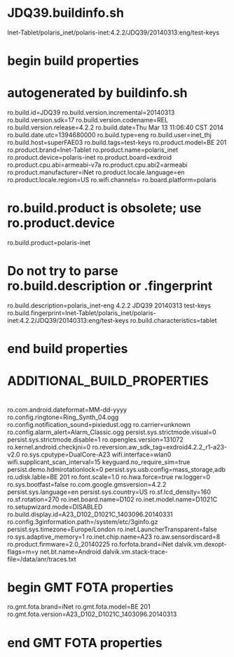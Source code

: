 # JDQ39.buildinfo.sh
Inet-Tablet/polaris_inet/polaris-inet:4.2.2/JDQ39/20140313:eng/test-keys

# begin build properties
# autogenerated by buildinfo.sh
ro.build.id=JDQ39
ro.build.version.incremental=20140313
ro.build.version.sdk=17
ro.build.version.codename=REL
ro.build.version.release=4.2.2
ro.build.date=Thu Mar 13 11:06:40 CST 2014
ro.build.date.utc=1394680000
ro.build.type=eng
ro.build.user=inet_thj
ro.build.host=superFAE03
ro.build.tags=test-keys
ro.product.model=BE 201
ro.product.brand=Inet-Tablet
ro.product.name=polaris_inet
ro.product.device=polaris-inet
ro.product.board=exdroid
ro.product.cpu.abi=armeabi-v7a
ro.product.cpu.abi2=armeabi
ro.product.manufacturer=iNet
ro.product.locale.language=en
ro.product.locale.region=US
ro.wifi.channels=
ro.board.platform=polaris
# ro.build.product is obsolete; use ro.product.device
ro.build.product=polaris-inet
# Do not try to parse ro.build.description or .fingerprint
ro.build.description=polaris_inet-eng 4.2.2 JDQ39 20140313 test-keys
ro.build.fingerprint=Inet-Tablet/polaris_inet/polaris-inet:4.2.2/JDQ39/20140313:eng/test-keys
ro.build.characteristics=tablet
# end build properties

#
# ADDITIONAL_BUILD_PROPERTIES
#
ro.com.android.dateformat=MM-dd-yyyy
ro.config.ringtone=Ring_Synth_04.ogg
ro.config.notification_sound=pixiedust.ogg
ro.carrier=unknown
ro.config.alarm_alert=Alarm_Classic.ogg
persist.sys.strictmode.visual=0
persist.sys.strictmode.disable=1
ro.opengles.version=131072
ro.kernel.android.checkjni=0
ro.reversion.aw_sdk_tag=exdroid4.2.2_r1-a23-v2.0
ro.sys.cputype=DualCore-A23
wifi.interface=wlan0
wifi.supplicant_scan_interval=15
keyguard.no_require_sim=true
persist.demo.hdmirotationlock=0
persist.sys.usb.config=mass_storage,adb
ro.udisk.lable=BE 201
ro.font.scale=1.0
ro.hwa.force=true
rw.logger=0
ro.sys.bootfast=false
ro.com.google.gmsversion=4.2.2
persist.sys.language=en
persist.sys.country=US
ro.sf.lcd_density=160
ro.sf.rotation=270
ro.inet.board.name=D102
ro.inet.model.name=D1021C
ro.setupwizard.mode=DISABLED
ro.build.display.id=A23_D102_D1021C_1403096.20140331
ro.config.3ginformation.path=/system/etc/3ginfo.gz
persist.sys.timezone=Europe/London
ro.inet.LauncherTransparent=false
ro.sys.adaptive_memory=1
ro.inet.chip.name=A23
ro.aw.sensordiscard=8
ro.product.firmware=2.0_20140225
ro.forfota.brand=iNet
dalvik.vm.dexopt-flags=m=y
net.bt.name=Android
dalvik.vm.stack-trace-file=/data/anr/traces.txt

# begin GMT FOTA properties
ro.gmt.fota.brand=iNet
ro.gmt.fota.model=BE 201
ro.gmt.fota.version=A23_D102_D1021C_1403096.20140313
# end GMT FOTA properties
